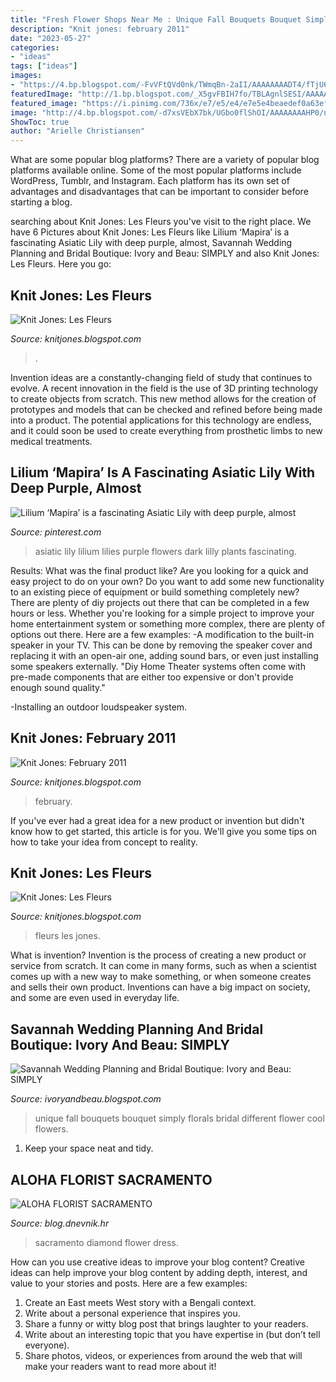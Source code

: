 ```yaml
---
title: "Fresh Flower Shops Near Me : Unique Fall Bouquets Bouquet Simply Florals Bridal Different Flower Cool Flowers"
description: "Knit jones: february 2011"
date: "2023-05-27"
categories:
- "ideas"
tags: ["ideas"]
images:
- "https://4.bp.blogspot.com/-FvVFtQVd0nk/TWmqBn-2aII/AAAAAAAADT4/fTjU60YacPw/s1600/IMG_4459.JPG"
featuredImage: "http://1.bp.blogspot.com/_X5gvFBIH7fo/TBLAgnlSESI/AAAAAAAACzE/gCTrg7QS-3o/w1200-h630-p-k-no-nu/IMG_2600.JPG"
featured_image: "https://i.pinimg.com/736x/e7/e5/e4/e7e5e4beaedef0a63efbe2085c881a6c.jpg"
image: "http://4.bp.blogspot.com/-d7xsVEbX7bk/UGbo0flShOI/AAAAAAAAHP0/nQXlUP24fog/s1600/unique-bouquet-ideas-for-fall-simply-savannah-weddings-and-events-wedding-planner-coordinator-event-design.png"
ShowToc: true
author: "Arielle Christiansen"
---
```



What are some popular blog platforms?
There are a variety of popular blog platforms available online. Some of the most popular platforms include WordPress, Tumblr, and Instagram. Each platform has its own set of advantages and disadvantages that can be important to consider before starting a blog.

	

		
searching about Knit Jones: Les Fleurs you've visit to the right place. We have 6 Pictures about Knit Jones: Les Fleurs like Lilium ‘Mapira’ is a fascinating Asiatic Lily with deep purple, almost, Savannah Wedding Planning and Bridal Boutique: Ivory and Beau: SIMPLY and also Knit Jones: Les Fleurs. Here you go:
		
    
## Knit Jones: Les Fleurs

<img loading=lazy src="http://1.bp.blogspot.com/_X5gvFBIH7fo/TBLAgnlSESI/AAAAAAAACzE/gCTrg7QS-3o/w1200-h630-p-k-no-nu/IMG_2600.JPG" onerror="this.onerror=null;this.src='https://tse1.mm.bing.net/th?id=OIP.S8n60Ynzd1s0cjfRhv936gHaD4&amp;pid=15.1';" alt="Knit Jones: Les Fleurs">

_Source: knitjones.blogspot.com_

>. 

	

Invention ideas are a constantly-changing field of study that continues to evolve. A recent innovation in the field is the use of 3D printing technology to create objects from scratch. This new method allows for the creation of prototypes and models that can be checked and refined before being made into a product. The potential applications for this technology are endless, and it could soon be used to create everything from prosthetic limbs to new medical treatments.

    
## Lilium ‘Mapira’ Is A Fascinating Asiatic Lily With Deep Purple, Almost

<img loading=lazy src="https://i.pinimg.com/736x/e7/e5/e4/e7e5e4beaedef0a63efbe2085c881a6c.jpg" onerror="this.onerror=null;this.src='https://tse3.mm.bing.net/th?id=OIP.1EM8ZxUAdNpAML3SSddoKAHaJ3&amp;pid=15.1';" alt="Lilium ‘Mapira’ is a fascinating Asiatic Lily with deep purple, almost">

_Source: pinterest.com_

>asiatic lily lilium lilies purple flowers dark lilly plants fascinating. 

	

Results: What was the final product like?
Are you looking for a quick and easy project to do on your own? Do you want to add some new functionality to an existing piece of equipment or build something completely new? There are plenty of diy projects out there that can be completed in a few hours or less. Whether you're looking for a simple project to improve your home entertainment system or something more complex, there are plenty of options out there. Here are a few examples: 
-A modification to the built-in speaker in your TV. This can be done by removing the speaker cover and replacing it with an open-air one, adding sound bars, or even just installing some speakers externally.
"Diy Home Theater systems often come with pre-made components that are either too expensive or don't provide enough sound quality."

-Installing an outdoor loudspeaker system.

    
## Knit Jones: February 2011

<img loading=lazy src="https://4.bp.blogspot.com/-FvVFtQVd0nk/TWmqBn-2aII/AAAAAAAADT4/fTjU60YacPw/s1600/IMG_4459.JPG" onerror="this.onerror=null;this.src='https://tse4.mm.bing.net/th?id=OIP.WWRqaiLlQnxPML5HLcbCiAHaLG&amp;pid=15.1';" alt="Knit Jones: February 2011">

_Source: knitjones.blogspot.com_

>february. 

	

If you've ever had a great idea for a new product or invention but didn't know how to get started, this article is for you. We'll give you some tips on how to take your idea from concept to reality.

    
## Knit Jones: Les Fleurs

<img loading=lazy src="https://1.bp.blogspot.com/_X5gvFBIH7fo/TBK__dYLfKI/AAAAAAAACys/a-Io8LAWKU8/s1600/IMG_2592.JPG" onerror="this.onerror=null;this.src='https://tse2.mm.bing.net/th?id=OIP.DyKaxldZ5OQXQaR7ie-UXQHaLG&amp;pid=15.1';" alt="Knit Jones: Les Fleurs">

_Source: knitjones.blogspot.com_

>fleurs les jones. 

	

What is invention?
Invention is the process of creating a new product or service from scratch. It can come in many forms, such as when a scientist comes up with a new way to make something, or when someone creates and sells their own product. Inventions can have a big impact on society, and some are even used in everyday life.

    
## Savannah Wedding Planning And Bridal Boutique: Ivory And Beau: SIMPLY

<img loading=lazy src="http://4.bp.blogspot.com/-d7xsVEbX7bk/UGbo0flShOI/AAAAAAAAHP0/nQXlUP24fog/s1600/unique-bouquet-ideas-for-fall-simply-savannah-weddings-and-events-wedding-planner-coordinator-event-design.png" onerror="this.onerror=null;this.src='https://tse3.mm.bing.net/th?id=OIP.MWk-1nu8jBv3_GlRKrlddgHaLK&amp;pid=15.1';" alt="Savannah Wedding Planning and Bridal Boutique: Ivory and Beau: SIMPLY">

_Source: ivoryandbeau.blogspot.com_

>unique fall bouquets bouquet simply florals bridal different flower cool flowers. 

	

1. Keep your space neat and tidy.

    
## ALOHA FLORIST SACRAMENTO

<img loading=lazy src="http://bit.ly/pfFKPe" onerror="this.onerror=null;this.src='https://tse1.mm.bing.net/th?id=OIP.liyNJ7kSz8C30BF2yUjzrgHaE7&amp;pid=15.1';" alt="ALOHA FLORIST SACRAMENTO">

_Source: blog.dnevnik.hr_

>sacramento diamond flower dress. 

	

How can you use creative ideas to improve your blog content?
Creative ideas can help improve your blog content by adding depth, interest, and value to your stories and posts. Here are a few examples:
1. Create an East meets West story with a Bengali context.
2. Write about a personal experience that inspires you.
3. Share a funny or witty blog post that brings laughter to your readers.
4. Write about an interesting topic that you have expertise in (but don’t tell everyone).  
5. Share photos, videos, or experiences from around the web that will make your readers want to read more about it!

